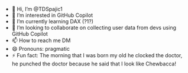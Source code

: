 - 👋 Hi, I’m @TDSpajic1
- 👀 I’m interested in GitHub Copilot
- 🌱 I’m currently learning DAX (?1?)
- 💞️ I’m looking to collaborate on collecting user data from devs using GitHub Copilot
- 📫 How to reach me DM
- 😄 Pronouns: pragmatic
- ⚡ Fun fact: The morning that I was born my old he clocked the doctor, he punched the doctor because he said that I look like Chewbacca!

<!---
TDSpajic1/TDSpajic1 is a ✨ special ✨ repository because its `README.md` (this file) appears on your GitHub profile.
You can click the Preview link to take a look at your changes.
--->
